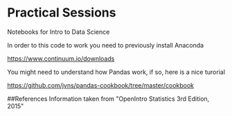 # Practical Sessions
Notebooks for Intro to Data Science

In order to this code to work you need to previously install Anaconda

https://www.continuum.io/downloads

You might need to understand how Pandas work, if so, here is a nice turorial

https://github.com/jvns/pandas-cookbook/tree/master/cookbook

##References
Information taken from "OpenIntro Statistics 3rd Edition, 2015"
